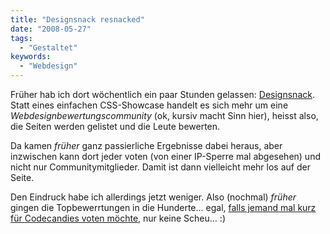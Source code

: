 ```yaml
---
title: "Designsnack resnacked"
date: "2008-05-27"
tags:
  - "Gestaltet"
keywords:
  - "Webdesign"
---
```


Früher hab ich dort wöchentlich ein paar Stunden gelassen: [Designsnack](http://www.designsnack.com/). Statt eines einfachen CSS-Showcase handelt es sich mehr um eine _Webdesignbewertungscommunity_ (ok, kursiv macht Sinn hier), heisst also, die Seiten werden gelistet und die Leute bewerten.

Da kamen _früher_ ganz passierliche Ergebnisse dabei heraus, aber inzwischen kann dort jeder voten (von einer IP-Sperre mal abgesehen) und nicht nur Communitymitglieder. Damit ist dann vielleicht mehr los auf der Seite.

Den Eindruck habe ich allerdings jetzt weniger. Also (nochmal) _früher_ gingen die Topbewerrtungen in die Hunderte… egal, [falls jemand mal kurz für Codecandies voten möchte](http://www.designsnack.com/?page=info&id=6162), nur keine Scheu… :)
